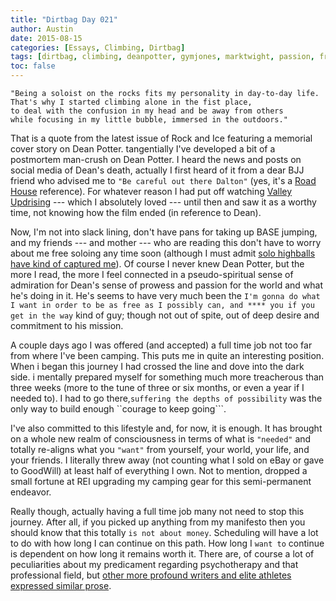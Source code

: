```yaml
---
title: "Dirtbag Day 021"
author: Austin
date: 2015-08-15
categories: [Essays, Climbing, Dirtbag]
tags: [dirtbag, climbing, deanpotter, gymjones, marktwight, passion, freedom, freebird]
toc: false
---
```

```
"Being a soloist on the rocks fits my personality in day-to-day life.
That's why I started climbing alone in the fist place,
to deal with the confusion in my head and be away from others
while focusing in my little bubble, immersed in the outdoors."
```

That is a quote from the latest issue of Rock and Ice featuring a memorial cover story on Dean Potter.  tangentially I've developed a bit of a postmortem man-crush on Dean Potter.  I heard the news and posts on social media of Dean's death, actually I first heard of it from a dear BJJ friend who advised me to ```"Be careful out there Dalton"``` (yes, it's a [Road House](http://www.imdb.com/title/tt0098206/) reference).  For whatever reason I had put off watching [Valley Updrising](http://www.imdb.com/title/tt3784160/?ref_=fn_al_tt_1) --- which I absolutely loved --- until then and saw it as a worthy time, not knowing how the film ended (in reference to Dean).

Now, I'm not into slack lining, don't have pans for taking up BASE jumping, and my friends --- and mother --- who are reading this don't have to worry about me free soloing any time soon (although I must admit [solo highballs have kind of captured me](http://www.mountainproject.com/v/half-ass-roof/110882718)).  Of course I never knew Dean Potter, but the more I read, the more I feel connected in a pseudo-spiritual sense of admiration for Dean's sense of prowess and passion for the world and what  he's doing in it.  He's seems to have very much been the ```I'm gonna do what I want in order to be as free as I possibly can, and **** you if you get in the way``` kind of guy; though not out of spite, out of deep desire and commitment to his mission.

A couple days ago I was offered (and accepted) a full time job not too far from where I've been camping.  This puts me in quite an interesting position.  When i began this journey I had crossed the line and dove into the dark side.  i mentally prepared myself for something much more treacherous than three weeks (more to the tune of three or six months, or even a year if I needed to).  I had to go there,```suffering the depths of possibility``` was the only way to build enough ``courage to keep going```.

I've also committed to this lifestyle and, for now, it is enough.  It has brought on a whole new realm of consciousness in terms of what is ```"needed"``` and totally re-aligns what you ```"want"``` from yourself, your world, your life, and your friends.  I literally threw away (not counting what I sold on eBay or gave to GoodWill) at least half of everything I own.  Not to mention, dropped a small fortune at REI upgrading my camping gear for this semi-permanent endeavor.

Really though, actually having a full time job many not need to stop this journey.  After all, if you picked up anything from my manifesto then you should know that this totally ```is not about money```.  Scheduling will have a lot to do with how long I can continue on this path.  How long I ```want to``` continue is dependent on how long it remains worth it.  There are, of course a lot of peculiarities about my predicament regarding psychotherapy and that professional field, but [other more profound writers and elite athletes expressed similar prose](https://gymjones.com/knowledge/19-why).
